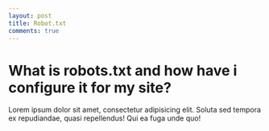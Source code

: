 ```yaml
---
layout: post
title: Robot.txt
comments: true
---
```


# What is robots.txt and how have i configure it for my site?

Lorem ipsum dolor sit amet, consectetur adipisicing elit. Soluta sed tempora ex repudiandae, quasi repellendus! Qui ea fuga unde quo!